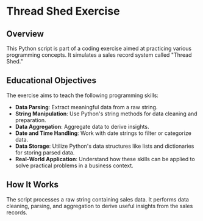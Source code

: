 # Thread Shed Exercise

## Overview

This Python script is part of a coding exercise aimed at practicing various programming concepts. It simulates a sales record system called "Thread Shed."

## Educational Objectives

The exercise aims to teach the following programming skills:

- **Data Parsing**: Extract meaningful data from a raw string.
- **String Manipulation**: Use Python's string methods for data cleaning and preparation.
- **Data Aggregation**: Aggregate data to derive insights.
- **Date and Time Handling**: Work with date strings to filter or categorize data.
- **Data Storage**: Utilize Python's data structures like lists and dictionaries for storing parsed data.
- **Real-World Application**: Understand how these skills can be applied to solve practical problems in a business context.

## How It Works

The script processes a raw string containing sales data. It performs data cleaning, parsing, and aggregation to derive useful insights from the sales records.

